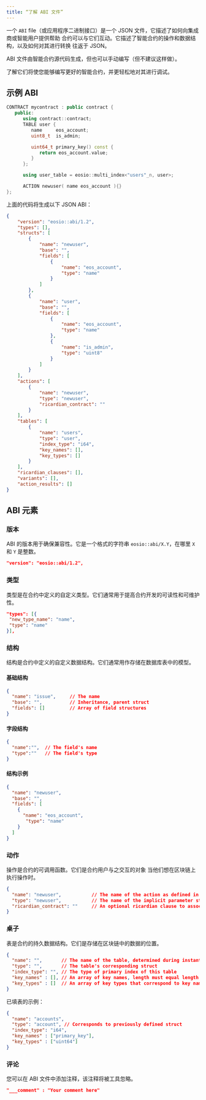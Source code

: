 ```yaml
---
title: “了解 ABI 文件”
---
```


一个 `ABI` file（或应用程序二进制接口）是一个 JSON 文件，它描述了如何向集成商或智能用户提供帮助
合约可以与它们互动。它描述了智能合约的操作和数据结构，以及如何对其进行转换
往返于 JSON。

ABI 文件由智能合约源代码生成，但也可以手动编写（但不建议这样做）。

了解它们将使您能够编写更好的智能合约，并更轻松地对其进行调试。


## 示例 ABI

```cpp
CONTRACT mycontract : public contract {
   public:
      using contract::contract;
      TABLE user {
         name     eos_account;
         uint8_t  is_admin;

         uint64_t primary_key() const { 
            return eos_account.value; 
         }
      };

      using user_table = eosio::multi_index<"users"_n, user>;

      ACTION newuser( name eos_account ){}
};
```

上面的代码将生成以下 JSON ABI：

```json
{
    "version": "eosio::abi/1.2",
    "types": [],
    "structs": [
        {
            "name": "newuser",
            "base": "",
            "fields": [
                {
                    "name": "eos_account",
                    "type": "name"
                }
            ]
        },
        {
            "name": "user",
            "base": "",
            "fields": [
                {
                    "name": "eos_account",
                    "type": "name"
                },
                {
                    "name": "is_admin",
                    "type": "uint8"
                }
            ]
        }
    ],
    "actions": [
        {
            "name": "newuser",
            "type": "newuser",
            "ricardian_contract": ""
        }
    ],
    "tables": [
        {
            "name": "users",
            "type": "user",
            "index_type": "i64",
            "key_names": [],
            "key_types": []
        }
    ],
    "ricardian_clauses": [],
    "variants": [],
    "action_results": []
}
```

## ABI 元素

### 版本

ABI 的版本用于确保兼容性。它是一个格式的字符串 `eosio::abi/X.Y`，在哪里 `X` 和 `Y` 是整数。

```json
"version": "eosio::abi/1.2",
```

### 类型

类型是在合约中定义的自定义类型。它们通常用于提高合约开发的可读性和可维护性。

```json
"types": [{
 "new_type_name": "name",
 "type": "name"
}],
```

### 结构

结构是合约中定义的自定义数据结构。它们通常用作存储在数据库表中的模型。


#### 基础结构

```json
{
  "name": "issue",     // The name
  "base": "",          // Inheritance, parent struct
  "fields": []         // Array of field structures
}
```

#### 字段结构

```json
{
  "name":"",  // The field's name
  "type":""   // The field's type
}
```

#### 结构示例
```json
{
  "name": "newuser",
  "base": "",
  "fields": [
    {
      "name": "eos_account",
       "type": "name"
    }
  ]
}
```

### 动作

操作是合约的可调用函数。它们是合约用户与之交互的对象 
当他们想在区块链上执行操作时。

```json
{
  "name": "newuser",           // The name of the action as defined in the contract
  "type": "newuser",           // The name of the implicit parameter struct as described in the action interface
  "ricardian_contract": ""     // An optional ricardian clause to associate to this action describing its intended functionality.
}
```

### 桌子

表是合约的持久数据结构。它们是存储在区块链中的数据的位置。

```json
{
  "name": "",       // The name of the table, determined during instantiation.
  "type": "",       // The table's corresponding struct
  "index_type": "", // The type of primary index of this table
  "key_names" : [], // An array of key names, length must equal length of key_types member
  "key_types" : []  // An array of key types that correspond to key names array member, length of array must equal length of key names array.
}
```

已填表的示例：

```json
{
  "name": "accounts",
  "type": "account", // Corresponds to previously defined struct
  "index_type": "i64",
  "key_names" : ["primary_key"],
  "key_types" : ["uint64"]
}
```

### 评论

您可以在 ABI 文件中添加注释，该注释将被工具忽略。

```json
"___comment" : "Your comment here"
```
